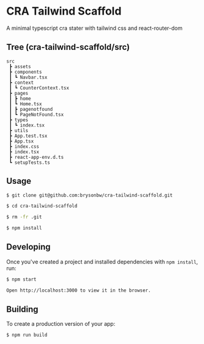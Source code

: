 # CRA Tailwind Scaffold

A minimal typescript cra stater with tailwind css and react-router-dom

## Tree (cra-tailwind-scaffold/src)

```
src
 ┣ assets
 ┣ components
 ┃ ┗ Navbar.tsx
 ┣ context
 ┃ ┗ CounterContext.tsx
 ┣ pages
 ┃ ┣ home
 ┃ ┗ Home.tsx
 ┃ ┣ pagenotfound
 ┃ ┗ PageNotFound.tsx
 ┣ types
 ┃ ┗ index.tsx
 ┣ utils
 ┣ App.test.tsx
 ┣ App.tsx
 ┣ index.css
 ┣ index.tsx
 ┣ react-app-env.d.ts
 ┗ setupTests.ts
```

## Usage

```bash
$ git clone git@github.com:brysonbw/cra-tailwind-scaffold.git

$ cd cra-tailwind-scaffold

$ rm -fr .git

$ npm install
```

## Developing

Once you've created a project and installed dependencies with `npm install`, run:

```bash
$ npm start

Open http://localhost:3000 to view it in the browser.
```

## Building

To create a production version of your app:

```bash
$ npm run build
```